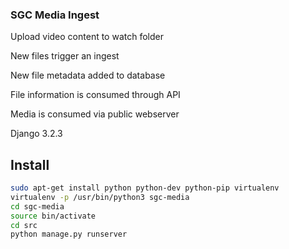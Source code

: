 ### SGC Media Ingest

Upload video content to watch folder

New files trigger an ingest

New file metadata added to database

File information is consumed through API

Media is consumed via public webserver

Django 3.2.3

## Install ##

```bash
sudo apt-get install python python-dev python-pip virtualenv
virtualenv -p /usr/bin/python3 sgc-media
cd sgc-media
source bin/activate
cd src
python manage.py runserver
```
